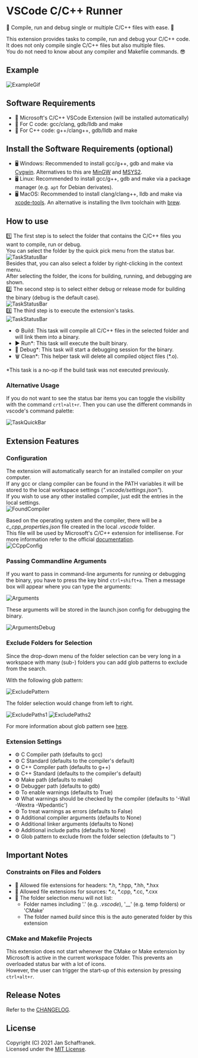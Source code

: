 # VSCode C/C++ Runner

🚀 Compile, run and debug single or multiple C/C++ files with ease. 🚀

This extension provides tasks to compile, run and debug your C/C++ code.  
It does not only compile single C/C++ files but also multiple files.  
You do not need to know about any compiler and Makefile commands. 😎

## Example

![ExampleGif](./media/ExecuteTasks.gif?raw=true)

## Software Requirements

- 🔧 Microsoft's C/C++ VSCode Extension (will be installed automatically)
- 🔧 For C code: gcc/clang, gdb/lldb and make
- 🔧 For C++ code: g++/clang++, gdb/lldb and make

## Install the Software Requirements (optional)

- 🖥️ Windows: Recommended to install gcc/g++, gdb and make via [Cygwin](https://www.cygwin.com/). Alternatives to this are [MinGW](http://mingw-w64.org/doku.php) and [MSYS2](https://www.msys2.org/).
- 🖥️ Linux: Recommended to install gcc/g++, gdb and make via a package manager (e.g. `apt` for Debian derivates).
- 🖥️ MacOS: Recommended to install clang/clang++, lldb and make via [xcode-tools](https://developer.apple.com/xcode/features/). An alternative is installing the llvm toolchain with [brew](https://apple.stackexchange.com/a/362837).

## How to use

1️⃣ The first step is to select the folder that contains the C/C++ files you want to compile, run or debug.  
You can select the folder by the quick pick menu from the status bar.  
![TaskStatusBar](./media/FolderStatusBar.png)  
Besides that, you can also select a folder by right-clicking in the context menu.  
After selecting the folder, the icons for building, running, and debugging are shown.  
2️⃣ The second step is to select either debug or release mode for building the binary (debug is the default case).  
![TaskStatusBar](./media/ModeStatusBar.png)  
3️⃣ The third step is to execute the extension's tasks.  
![TaskStatusBar](./media/TaskStatusBar.png)

- ⚙️ Build: This task will compile all C/C++ files in the selected folder and will link them into a binary.
- ▶️ Run*: This task will execute the built binary.
- 🐞 Debug*: This task will start a debugging session for the binary.
- 🗑️ Clean*: This helper task will delete all compiled object files (*.o).

*This task is a no-op if the build task was not executed previously.

### Alternative Usage

If you do not want to see the status bar items you can toggle the visibility with the command `crtl+alt+r`.
Then you can use the different commands in vscode's command palette:

![TaskQuickBar](./media/CommandPalette.png)

## Extension Features

### Configuration

The extension will automatically search for an installed compiler on your computer.  
If any gcc or clang compiler can be found in the PATH variables it will be stored to the local workspace settings (*".vscode/settings.json"*).  
If you wish to use any other installed compiler, just edit the entries in the local settings.  
![FoundCompiler](./media/FoundCompiler.png)  

Based on the operating system and the compiler, there will be a *c_cpp_properties.json* file created in the local *.vscode* folder.  
This file will be used by Microsoft's *C/C++* extension for intellisense. For more information refer to the official [documentation](https://code.visualstudio.com/docs/cpp/c-cpp-properties-schema-reference).  
![CCppConfig](./media/CCppConfig.png)  

### Passing Commandline Arguments

If you want to pass in command-line arguments for running or debugging the binary, you have to press the key bind `ctrl+shift+a`. Then a message box will appear where you can type the arguments:

![Arguments](./media/arguments.png)

These arguments will be stored in the launch.json config for debugging the binary.

![ArgumentsDebug](./media/argumentsDebug.png)

### Exclude Folders for Selection

Since the drop-down menu of the folder selection can be very long in a workspace with many (sub-) folders you can add glob patterns to exclude from the search.

With the following glob pattern:

![ExcludePattern](./media/excludePattern.png)

The folder selection would change from left to right.

![ExcludePaths1](./media/excludePaths1.png)
![ExcludePaths2](./media/excludePaths2.png)

For more information about glob pattern see [here](https://en.wikipedia.org/wiki/Glob_(programming)#Syntax).

### Extension Settings

- ⚙️ C Compiler path (defaults to gcc)
- ⚙️ C Standard (defaults to the compiler's default)
- ⚙️ C++ Compiler path (defaults to g++)
- ⚙️ C++ Standard (defaults to the compiler's default)
- ⚙️ Make path (defaults to make)
- ⚙️ Debugger path (defaults to gdb)
- ⚙️ To enable warnings (defaults to True)
- ⚙️ What warnings should be checked by the compiler (defaults to '-Wall -Wextra -Wpedantic')
- ⚙️ To treat warnings as errors (defaults to False)
- ⚙️ Additional compiler arguments (defaults to None)
- ⚙️ Additional linker arguments (defaults to None)
- ⚙️ Additional include paths (defaults to None)
- ⚙️ Glob pattern to exclude from the folder selection (defaults to '')

## Important Notes

### Constraints on Files and Folders

- 📝 Allowed file extensions for headers: \*.h, \*.hpp, \*.hh, \*.hxx
- 📝 Allowed file extensions for sources: \*.c, \*.cpp, \*.cc, \*.cxx
- 📁 The folder selection menu will not list:
  - Folder names including '.' (e.g. *.vscode*), '\_\_' (e.g. temp folders) or 'CMake'
  - The folder named *build* since this is the auto generated folder by this extension

### CMake and Makefile Projects

This extension does not start whenever the CMake or Make extension by Microsoft is active in the current workspace folder.
This prevents an overloaded status bar with a lot of icons.  
However, the user can trigger the start-up of this extension by pressing `ctrl+alt+r`.

## Release Notes

Refer to the [CHANGELOG](CHANGELOG.md).

## License

Copyright (C) 2021 Jan Schaffranek.  
Licensed under the [MIT License](LICENSE).
